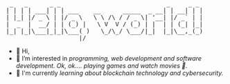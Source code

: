 <pre>
 _   _      _ _                             _     _ _
| | | | ___| | | ___    __      _____  _ __| | __| | |
| |_| |/ _ \ | |/ _ \   \ \ /\ / / _ \| '__| |/ _` | |
|  _  |  __/ | | (_) |   \ V  V / (_) | |  | | (_| |_|
|_| |_|\___|_|_|\___( )   \_/\_/ \___/|_|  |_|\__,_(_)
                    |/
</pre>


- 👋 Hi,
- 👀 I’m interested in *programming, web development and software development. Ok, ok.... playing games and watch movies 👀.*
- 🌱 I'm currently *learning about blockchain technology and cybersecurity.*
